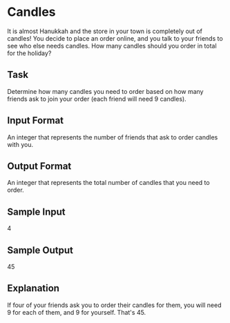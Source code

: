 # Candles  

It is almost Hanukkah and the store in your town is completely out of candles! You decide to place an order online, and you talk to your friends to see who else needs candles. How many candles should you order in total for the holiday? 

## Task 
Determine how many candles you need to order based on how many friends ask to join your order (each friend will need 9 candles).

## Input Format 
An integer that represents the number of friends that ask to order candles with you.

## Output Format 
An integer that represents the total number of candles that you need to order.

## Sample Input 
4

## Sample Output 
45

## Explanation 
If four of your friends ask you to order their candles for them, you will need 9 for each of them, and 9 for yourself. That's 45.
